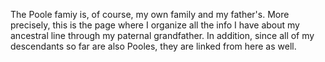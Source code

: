 The Poole famiy is, of course, my own family and my father's. More precisely,
this is the page where I organize all the info I have about my ancestral line
through my paternal grandfather. In addition, since all of my descendants so
far are also Pooles, they are linked from here as well.
